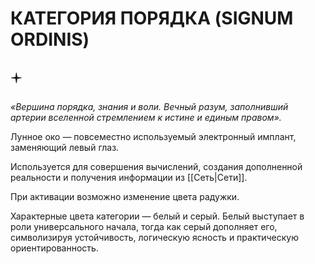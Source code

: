 # КАТЕГОРИЯ ПОРЯДКА (SIGNUM ORDINIS)

## 🟄

*«Вершина порядка, знания и воли. Вечный разум, заполнивший артерии вселенной стремлением к истине и единым правом».*

Лунное око — повсеместно используемый электронный имплант, заменяющий левый глаз.

Используется для совершения вычислений, создания дополненной реальности и получения информации из [[Сеть|Сети]].

При активации возможно изменение цвета радужки.

Характерные цвета категории — белый и серый. Белый выступает в роли универсального начала, тогда как серый дополняет его, символизируя устойчивость, логическую ясность и практическую ориентированность.
